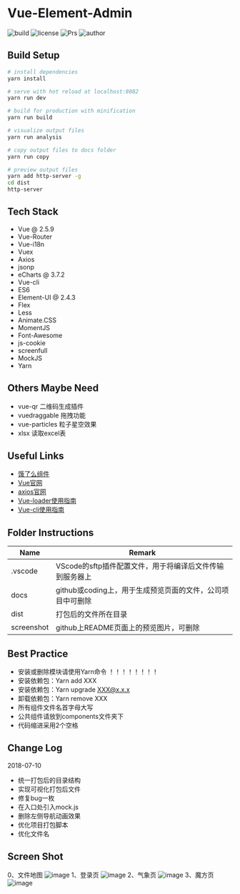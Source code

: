 # Vue-Element-Admin
![build](https://img.shields.io/travis/rust-lang/rust.svg)
![license](https://img.shields.io/badge/license-MIT-blue.svg)
![Prs](https://img.shields.io/badge/Prs-welcome-brightgreen.svg)
![author](https://img.shields.io/badge/author-jasonbai-orange.svg)

## Build Setup

``` bash
# install dependencies
yarn install

# serve with hot reload at localhost:8082
yarn run dev

# build for production with minification
yarn run build

# visualize output files
yarn run analysis

# copy output files to docs folder
yarn run copy

# preview output files
yarn add http-server -g
cd dist
http-server
```

## Tech Stack
* Vue @ 2.5.9
* Vue-Router
* Vue-i18n
* Vuex
* Axios
* jsonp
* eCharts @ 3.7.2
* Vue-cli
* ES6
* Element-UI @ 2.4.3
* Flex
* Less
* Animate.CSS
* MomentJS
* Font-Awesome
* js-cookie
* screenfull
* MockJS
* Yarn

## Others Maybe Need
* vue-qr  二维码生成插件
* vuedraggable  拖拽功能
* vue-particles  粒子星空效果
* xlsx  读取excel表

## Useful Links
* [饿了么组件](http://element.eleme.io/#/zh-CN/component/installation)
* [Vue官网](https://cn.vuejs.org/v2/guide/)
* [axios官网](https://github.com/mzabriskie/axios)
* [Vue-loader使用指南](http://vue-loader.vuejs.org/en/)
* [Vue-cli使用指南](http://vuejs-templates.github.io/webpack/)

## Folder Instructions
| Name | Remark |
| - | - |
| .vscode | VScode的sftp插件配置文件，用于将编译后文件传输到服务器上 |
| docs | github或coding上，用于生成预览页面的文件，公司项目中可删除 |
| dist | 打包后的文件所在目录 |
| screenshot | github上README页面上的预览图片，可删除 |

## Best Practice
* 安装或删除模块请使用Yarn命令 ！！！！！！！！
* 安装依赖包：Yarn add XXX
* 安装依赖包：Yarn upgrade XXX@x.x.x
* 卸载依赖包：Yarn remove XXX
* 所有组件文件名首字母大写
* 公共组件请放到components文件夹下
* 代码缩进采用2个空格

## Change Log
2018-07-10
* 统一打包后的目录结构
* 实现可视化打包后文件
* 修复bug一枚
* 在入口处引入mock.js
* 删除左侧导航动画效果
* 优化项目打包脚本
* 优化文件名

## Screen Shot

0、文件地图
![image](https://github.com/jasonBai007/vue-seed/raw/master/screenshot/map.png)
1、登录页
![image](https://github.com/jasonBai007/vue-seed/raw/master/screenshot/login.jpg)
2、气象页
![image](https://github.com/jasonBai007/vue-seed/raw/master/screenshot/weather.png)
3、魔方页
![image](https://github.com/jasonBai007/vue-seed/raw/master/screenshot/cube.png)
